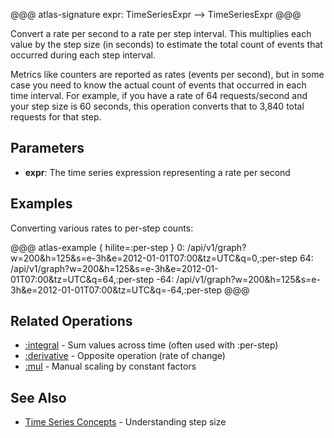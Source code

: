 @@@ atlas-signature
expr: TimeSeriesExpr
-->
TimeSeriesExpr
@@@

Convert a rate per second to a rate per step interval. This multiplies each value by the step
size (in seconds) to estimate the total count of events that occurred during each step interval.

Metrics like counters are reported as rates (events per second), but in some case you need
to know the actual count of events that occurred in each time interval. For example, if you
have a rate of 64 requests/second and your step size is 60 seconds, this operation converts
that to 3,840 total requests for that step.

## Parameters

* **expr**: The time series expression representing a rate per second

## Examples

Converting various rates to per-step counts:

@@@ atlas-example { hilite=:per-step }
0: /api/v1/graph?w=200&h=125&s=e-3h&e=2012-01-01T07:00&tz=UTC&q=0,:per-step
64: /api/v1/graph?w=200&h=125&s=e-3h&e=2012-01-01T07:00&tz=UTC&q=64,:per-step
-64: /api/v1/graph?w=200&h=125&s=e-3h&e=2012-01-01T07:00&tz=UTC&q=-64,:per-step
@@@

## Related Operations

* [:integral](integral.md) - Sum values across time (often used with :per-step)
* [:derivative](derivative.md) - Opposite operation (rate of change)
* [:mul](mul.md) - Manual scaling by constant factors

## See Also

* [Time Series Concepts](../../concepts/time-series.md#step-size) - Understanding step size